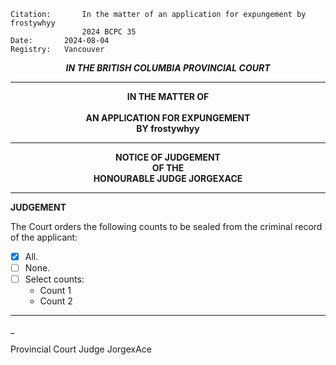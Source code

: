 	Citation:       In the matter of an application for expungement by frostywhyy
                	2024 BCPC 35
	Date:		2024-08-04
	Registry:	Vancouver

<p align="center"><b><i> IN THE BRITISH COLUMBIA PROVINCIAL COURT </b></i>

---

<p align="center"><b>
				IN THE MATTER OF
<br><br>			AN APPLICATION FOR EXPUNGEMENT 
<br>                            BY frostywhyy
<br>				

---

<p align="center">		
				NOTICE OF JUDGEMENT
<br>				OF THE
<br>				HONOURABLE JUDGE JORGEXACE

</b>
	
---

**JUDGEMENT**

The Court orders the following counts to be sealed from the criminal record of the applicant:
- [x] All.
- [ ] None.
- [ ] Select counts:
  - Count 1
  - Count 2
	
---

_
	
Provincial Court Judge JorgexAce

